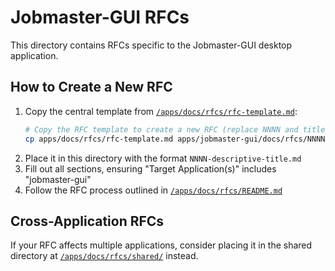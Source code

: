 # Jobmaster-GUI RFCs

This directory contains RFCs specific to the Jobmaster-GUI desktop application.

## How to Create a New RFC

1. Copy the central template from [`/apps/docs/rfcs/rfc-template.md`](../../docs/rfcs/rfc-template.md):
   ```bash
   # Copy the RFC template to create a new RFC (replace NNNN and title)
   cp apps/docs/rfcs/rfc-template.md apps/jobmaster-gui/docs/rfcs/NNNN-your-rfc-title.md
   ```
2. Place it in this directory with the format `NNNN-descriptive-title.md`
3. Fill out all sections, ensuring "Target Application(s)" includes "jobmaster-gui"
4. Follow the RFC process outlined in [`/apps/docs/rfcs/README.md`](../../docs/rfcs/README.md)

## Cross-Application RFCs

If your RFC affects multiple applications, consider placing it in the shared directory at [`/apps/docs/rfcs/shared/`](../../docs/rfcs/shared/) instead.
